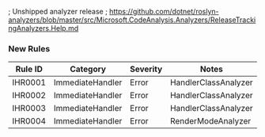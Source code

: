 ; Unshipped analyzer release
; https://github.com/dotnet/roslyn-analyzers/blob/master/src/Microsoft.CodeAnalysis.Analyzers/ReleaseTrackingAnalyzers.Help.md

### New Rules

Rule ID | Category | Severity | Notes
--------|----------|----------|--------------------
IHR0001 | ImmediateHandler | Error | HandlerClassAnalyzer
IHR0002 | ImmediateHandler | Error | HandlerClassAnalyzer
IHR0003 | ImmediateHandler | Error | HandlerClassAnalyzer
IHR0004 | ImmediateHandler | Error | RenderModeAnalyzer
